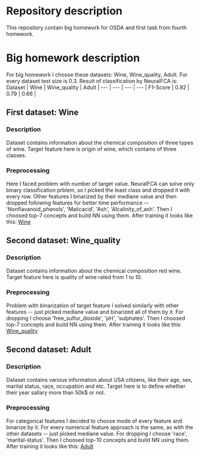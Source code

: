 # Repository description
This repository contain big homework for OSDA and first task from fourth homework.
# Big homework description
For big homework I choose these datasets: Wine, Wine_quality, Adult. For every dataset test size is 0.3. Result of classification by NeuralFCA is:
Dataset | Wine | Wine_quality | Adult | 
--- | --- | --- | --- |
F1-Score | 0.92 | 0.79 | 0.66 | 
## First dataset: Wine
### Description
Dataset contains information about the chemical composition of three types of wine. Target feature here is origin of wine, which contains of three classes.
### Preprocessing
Here I faced problem with number of target value. NeuralFCA can solve only binary classification prblem, so I picked the least class and dropped it with every row. Other features I binarized by their mediane value and then dropped following features for better time performance -- 'Nonflavanoid_phenols', 'Malicacid', 'Ash', 'Alcalinity_of_ash'. Then I choosed top-7 concepts and build NN using them. After training it looks like this: 
[Wine](https://github.com/d1scob4ll/OSDA/tree/main/Big_HW/Wine.png?raw=true)
## Second dataset: Wine_quality
### Description
Dataset contains information about the chemical composition red wine. Target feature here is quality of wine rated from 1 to 10.
### Preprocessing
Problem with binarization of target feature I solved similarly with other features -- just picked mediane value and binarized all of them by it. For dropping I choose 'free_sulfur_dioxide', 'pH', 'sulphates'. Then I choosed top-7 concepts and build NN using them. After training it looks like this: 
[Wine_quality](https://github.com/d1scob4ll/OSDA/tree/main/Big_HW/Wine_quality.png?raw=true)
## Second dataset: Adult
### Description
Dataset contains various information about USA citizens, like their age, sex, marital status, race, occupation and etc. Target here is to define whether their year sallary more than 50k$ or not.
### Preprocessing
For categorical features I decided to choose mode of every feature and binarize by it. For every numerical feature approach is the same, as with the other datasets -- just picked mediane value. For dropping I choose 'race', 'marital-status'. Then I choosed top-10 concepts and build NN using them. After training it looks like this: 
[Adult](https://github.com/d1scob4ll/OSDA/tree/main/Big_HW/Adult.png?raw=true)
